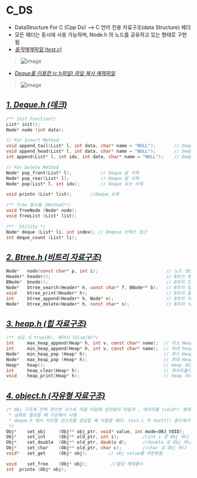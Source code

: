 # C_DS
- DataStructure For C (Cpp Ds) --> C 언어 전용 자료구조(data Structure) 헤더 
- 모든 헤더는 동시에 사용 가능하며, Node.h 의 노드를 공유하고 있는 형태로 구현됨  
- [_동작예제파일 (test.c)_](https://github.com/20190511/C_DS/blob/main/test.c)
> ![image](https://github.com/20190511/C_DS/assets/70988272/ec6a96d5-52a1-4b20-be48-18cd948d3b38)
- [_Deque를 이용한 (c,h파일) 파일 복사 예제파일_](https://github.com/20190511/C_DS/blob/main/test_filecopy.c)  
> ![image](https://github.com/20190511/C_DS/assets/70988272/2000a771-c52e-4796-a8fb-a4b02faf7062)  


## [_1. Deque.h (데크)_](https://github.com/20190511/C_DS/blob/main/deque.h)

```C
/** Init function*/
List* init();
Node* node (int data);

// For Insert Method
void append_tail(List* l, int data, char* name = "NULL");       // Deque 앞에 연결
void append_head(List* l, int data, char* name = "NULL");       // Deque 끝에 연결
int append(List* l, int idx, int data, char* name = "NULL");    // Deque index 요소 연결

// For Delete Method
Node* pop_front(List* l);           // Deque 끝 삭제
Node* pop_rear(List* l);            // Deque 앞 삭제
Node* pop(List* l, int idx);        // Deque 요소 삭제

void printn (List* list);       //Deque 순회

/** free 함수들 (Method)*/
void freeNode (Node* node);
void freeList (List* list);

/**  Utility */
Node* deque (List* li, int index); // Deqeue 인덱스 접근
int deque_count (List* li);
```

## [_2. Btree.h (비트리 자료구조)_](https://github.com/20190511/C_DS/blob/main/btree.h)
```C
Node*   node(const char* p, int i);                          // 노드 생성자 (내부실행파일에서 사용)
Header* header();                                            // B트리 헤더 생성자
BNode*  bnode();                                             // B트리 전용 노드 (내부실행파일에서 사용)
Node*   btree_search(Header* h, const char* f, BNode** b);   // B트리 탐색 함수
void    btree_print(Header* h);                              // B트리 출력 함수 (트리형태로 출력, Queue 이용 + BFS 순회)
int     btree_append(Header* h, Node* n);                    // B트리 데이터 추가 함수
Node*   btree_delete(Header* h, const char* s);              // B트리 삭제 함수.
```

## [_3. heap.h (힙 자료구조)_](https://github.com/20190511/C_DS/blob/main/heap.h)
```C
/** 성공 시 true(0), 에러시 false(0)*/
int     max_heap_append(Heap* h, int v, const char* name);  // 최소 Heap 추가, name이 NULL 이면 Heap 생성순서대로 name 설정
int     min_heap_append(Heap* h, int v, const char* name);  // 최대 heap 추가, name이 NULL 이면 Heap 생성순서대로 name 설정
Node*   min_heap_pop (Heap* h);                             // 최소 Heap Pop -> Pop 한 최소 Key값 노드 리턴
Node*   max_heap_pop (Heap* h);                             // 최대 Heap Pop -> Pop 한 최대 Key값 노드 리턴
Heap*   heap();                                             // Heap 생성자
int     heap_clear(Heap* h);                                // 재귀호출이 아닌 while 후위탐색으로 전 노드 삭제
void    heap_print(Heap* h);                                // heap 자료구조 전체 출력 (트리형태로 출력 : 임시 큐 구현해서 사용 (BFS))
```

## [_4. object.h (자유형 자료구조)_](https://github.com/20190511/C_DS/blob/main/object.h)
```C
/* Obj 구조체 안에 파이썬 리스트 처럼 타입에 상관없이 타입과 , 데이터를 (void*) 형태로 저장해두었다가,
 * 실제로 필요할 때 가공해서 사용
 * deque.h 에서 자유형 리스트를 생성할 때 사용할 헤더. test.c 의 test7() 함수에서 실 사용법 있음.
 */
Obj*    set_obj     (Obj** obj_ptr, void* value, int mode=OBJ_VOID);
Obj*    set_int     (Obj** old_ptr, int i);         //int i 로 Obj 하나 생성 (이전 값 존재시 할당해제하고 생성)
Obj*    set_double  (Obj** old_ptr, double d);      //double 로 Obj 하나 생성
Obj*    set_char    (Obj** old_ptr, char c);        //char 로 Obj 하나  
void*   set_get     (Obj* obj);        // obj value를 리턴받음

void    set_free    (Obj* obj);         //할당 해제함수.
int  printo (Obj* obj);
```


